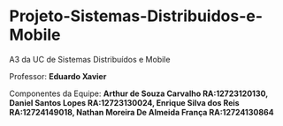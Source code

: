 # Projeto-Sistemas-Distribuidos-e-Mobile
A3 da UC de Sistemas Distribuídos e Mobile

Professor: **Eduardo Xavier**

Componentes da Equipe: 
**Arthur de Souza Carvalho RA:12723120130, Daniel Santos Lopes RA:12723130024, Enrique Silva dos Reis RA:12724149018, Nathan Moreira De Almeida França RA:12724130864**

